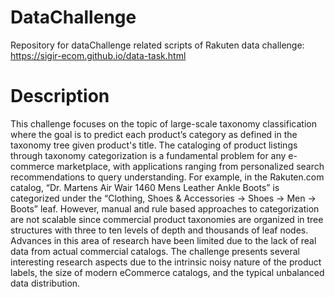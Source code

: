 # DataChallenge
Repository for dataChallenge related scripts of Rakuten data challenge: https://sigir-ecom.github.io/data-task.html

# Description
This challenge focuses on the topic of large-scale taxonomy classification where the goal is to predict each product’s category as defined in the taxonomy tree given product's title. The cataloging of product listings through taxonomy categorization is a fundamental problem for any e-commerce marketplace, with applications ranging from personalized search recommendations to query understanding. For example, in the Rakuten.com catalog, “Dr. Martens Air Wair 1460 Mens Leather Ankle Boots” is categorized under the “Clothing, Shoes & Accessories -> Shoes -> Men -> Boots” leaf. However, manual and rule based approaches to categorization are not scalable since commercial product taxonomies are organized in tree structures with three to ten levels of depth and thousands of leaf nodes. Advances in this area of research have been limited due to the lack of real data from actual commercial catalogs. The challenge presents several interesting research aspects due to the intrinsic noisy nature of the product labels, the size of modern eCommerce catalogs, and the typical unbalanced data distribution.

